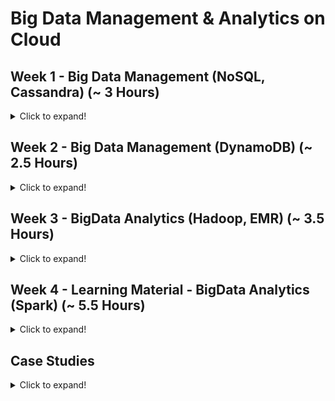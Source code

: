 # Big Data Management & Analytics on Cloud

## Week 1 - Big Data Management (NoSQL, Cassandra) (~ 3 Hours)
<details>
  <summary>Click to expand!</summary>


### Module 1 - Basics of RDBMS(~30mins)
### Module 2 - Introduction to NoSQL(~1hr) 
### Module 3 - Cassandra core concepts (~1hr 30mins)
### Module 4 - Cassandra hands-on, R/W CL combination (~1hr)

</details>

## Week 2 - Big Data Management (DynamoDB) (~ 2.5 Hours)
<details>
  <summary>Click to expand!</summary>

### Module 5 - Tables, Indexes, Keys, AutoScaling(~40mins)
### Module 6 - Streams, Global Tables, ### QDD, Best Practices(~25mins)
Module 7 - DynamoDB Hands-on(~1hr)DIY - DynamoDB using Java SDK
Dynamo.java
### Module 8 - DynamoDB Accelerator or DAX(~15mins)
</details>

## Week 3 - BigData Analytics (Hadoop, EMR) (~ 3.5 Hours)
<details>
  <summary>Click to expand!</summary>

### Course Introduction(~3mins)

### Module 9 - Introduction to Big Data(~30mins)
### Module 10 - Big Data Tools(~20mins)
### Module 11 - Hadoop(~1hr)
### Module 12 - Hadoop Demonstration(~30mins)
### Module 13 - Amazon Elastic MapReduce or EMR(~30mins)
### Module 14 - Amazon EMR HandsOn(~30mins)
</details>

## Week 4 - Learning Material - BigData Analytics (Spark) (~ 5.5 Hours)
<details>
  <summary>Click to expand!</summary>

### Module 15 - Agenda and Introduction - Spark (20 mins)
### Module 16 - Why Spark? (15 mins)
### Module 17 - Spark Architecture (20 mins)
### Module 18 - How Spark handles the data? (20 mins)
### Module 19 - Spark on EMR (20 mins)
### Module 20 - Spark Hands-on - Databricks (30 mins)
### Module 21 - Spark case study on EMR and S3 (45 mins)
### Module 22 - Data warehousing (20 mins)
### Module 23 - Spark SQL as an ETL tool - Demo (30 mins)
### Module 24 - Handling file formats in Spark SQL (50 mins)
### Module 25 - Cricket Data Analysis - Part I (20 mins)
</details>


## Case Studies
<details>
  <summary>Click to expand!</summary>

### Case Study 1 - Integration of Pig & Hive (Industry - Telecom)(~1hr)
### Case Study 2 - Building Applications using Spark and Zeppelin(~1hr)
### Case Study 3 - Retail Industry(~30mins)
### Part 1 Building Applications using Flume, Spark and S3(~40mins)
### Part 2 Building Applications using Flume, Spark and S3(~30mins)
### Analysing Streaming Data with Amazon Kinesis(~1hr)
### Building a Real Time Dashboard using Apache Kafka, Spark, NodeJS and HighCharts(~1hr)

</details>
